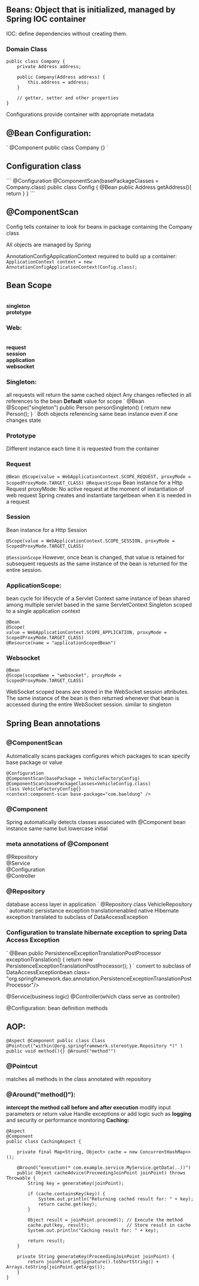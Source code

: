 <h2>Beans: Object that is initialized, managed by Spring IOC container</h2>

IOC: define dependencies without creating them.

<h3>Domain Class</h3>

```
public class Company {
    private Address address;

    public Company(Address address) {
        this.address = address;
    }

    // getter, setter and other properties
}
```
Configurations provide container with appropriate metadata

<h2>@Bean Configuration:</h2>
`
@Component
public class Company {}
`
<h2>Configuration class</h2>
```
@Configuration
@ComponentScan(basePackageClasses = Company.class)
public class Config {
    @Bean
    public Address getAddress(){
        return 
    }
}
```
<h2>@ComponentScan</h2> 
Config tells container to look for beans in package containing the Company class

All objects are managed by Spring

AnnotationConfigApplicationContext required to build up a container:
<br>
`ApplicationContext context = new AnnotationConfigApplicationContext(Config.class);`

<h2>Bean Scope</h2>
<b><br>singleton
<br>prototype

<h3>Web:</h3>
<br>request
<br>session
<br>application
<br>websocket
</b>

<h3>Singleton:</h3>
all requests will return the same cached object
Any changes reflected in all references to the bean
<b>Default</b> value for scope
`
@Bean
@Scope("singleton")
public Person personSingleton() {
return new Person();
}
`
Both objects referencing same bean instance even if one changes state

<h3>Prototype</h3>
Different instance each time it is requested from the container

<h3> Request</h3>

`
@Bean
@Scope(value = WebApplicationContext.SCOPE_REQUEST, proxyMode = ScopedProxyMode.TARGET_CLASS)
@RequestScope
`
Bean instance for a Http Request
proxyMode: No active request at the moment of instantiation of web request
Spring creates and instantiate targetbean when it is needed in a request

<h3> Session</h3>
Bean instance for a Http Session

`@Scope(value = WebApplicationContext.SCOPE_SESSION, proxyMode = ScopedProxyMode.TARGET_CLASS)`

`@SessionScope`
However, once bean is changed, that value is retained for subsequent requests as the same instance of the bean is returned for the entire session.

<h3>ApplicationScope:</h3>
bean cycle for lifecycle of a Servlet Context
same instance of bean shared among multiple servlet based in the same ServletContext
Singleton scoped to a single application context

```
@Bean
@Scope(
value = WebApplicationContext.SCOPE_APPLICATION, proxyMode = ScopedProxyMode.TARGET_CLASS)
@Resource(name = "applicationScopedBean")
```
<h3>Websocket</h3>

```
@Bean
@Scope(scopeName = "websocket", proxyMode = ScopedProxyMode.TARGET_CLASS)
```
WebSocket scoped beans are stored in the WebSocket session attributes. 
The same instance of the bean is then returned whenever that bean is accessed during the entire WebSocket session.
similar to singleton

<h2>Spring Bean annotations<h2>

<h3> @ComponentScan</h3>
Automatically scans packages
configures which packages to scan
specify base package or value

```
@Configuration
@ComponentScan(basePackage = VehicleFactoryConfig)
@ComponentScan(basePackageClasses=VehicleConfig.class)
class VehicleFactoryConfig{}
<context:component-scan base-package="com.baeldung" />
```

<h3>@Component</h3>
Spring automatically detects classes associated with @Component
bean instance same name but lowercase initial

<h3>meta annotations of @Component</h3>
@Repository
<br>@Service
<br>@Configuration
<br>@Controller
<br>

<h3>@Repository</h3>
database access layer in application
`
@Repository
class VehicleRepository
`
automatic persistance exception translationenabled
native Hibernate exception translated to subclass of DataAccessException

<h3>Configuration to translate hibernate exception to spring Data Access Exception</h3>
`
@Bean
public PersistenceExceptionTranslationPostProcessor exceptionTranslation() {
    return new PersistenceExceptionTranslationPostProcessor();
}
`
convert to subclass of DataAccessExceptionbean class=
"org.springframework.dao.annotation.PersistenceExceptionTranslationPostProcessor"/>

@Service(business logic)
@Controller(which class serve as controller)

@Configuration:
bean definition methods

<h2>AOP:</h2>

`
@Aspect
@Component
public class Class
@Pointcut("within(@org.springframework.stereotype.Repository *)" )
public void method(){}
@Around("method"")
`
<h3>@Pointcut</h3>
matches all methods in the class annotated with repository
<h3>@Around("method()"):</h3>
<b>intercept the method call before and after execution</b>
modify input parameters or return value
Handle exceptions or add logic such as <b>logging</b> and security or performance monitoring
<b>Caching:</b>

```
@Aspect
@Component
public class CachingAspect {

    private final Map<String, Object> cache = new ConcurrentHashMap<>();

    @Around("execution(* com.example.service.MyService.getData(..))")
    public Object cacheAdvice(ProceedingJoinPoint joinPoint) throws Throwable {
        String key = generateKey(joinPoint);

        if (cache.containsKey(key)) {
            System.out.println("Returning cached result for: " + key);
            return cache.get(key);
        }

        Object result = joinPoint.proceed(); // Execute the method
        cache.put(key, result);              // Store result in cache
        System.out.println("Caching result for: " + key);

        return result;
    }

    private String generateKey(ProceedingJoinPoint joinPoint) {
        return joinPoint.getSignature().toShortString() + Arrays.toString(joinPoint.getArgs());
    }
}
```











